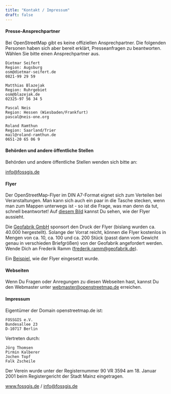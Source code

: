 ```yaml
---
title: "Kontakt / Impressum"
draft: false
---
```



#### Presse-Ansprechpartner

Bei OpenStreetMap gibt es keine offiziellen Ansprechpartner. Die folgenden Personen haben sich aber bereit erklärt, Presseanfragen zu beantworten. Wählen Sie bitte einen Ansprechpartner aus.

```
Dietmar Seifert
Region: Augsburg
osm@dietmar-seifert.de
0821-99 29 59
```
```
Matthias Blazejak
Region: Ruhrgebiet
osm@blazejak.de
02325-97 56 34 5
```
```
Pascal Neis
Region: Hessen (Wiesbaden/Frankfurt)
pascal@neis-one.org
```
```
Roland Ramthun
Region: Saarland/Trier
mail@roland-ramthun.de
0651-20 65 06 9
```

#### Behörden und andere öffentliche Stellen

Behörden und andere öffentliche Stellen wenden sich bitte an:

info@fossgis.de

#### Flyer

Der OpenStreetMap-Flyer im DIN A7-Format eignet sich zum Verteilen bei Veranstaltungen. Man kann sich auch ein paar in die Tasche stecken, wenn man zum Mappen unterwegs ist - so ist die Frage, was man denn da tut, schnell beantwortet! Auf [diesem Bild](/png/flyer-big.jpg) kannst Du sehen, wie der Flyer aussieht.

Die [Geofabrik GmbH](https://www.geofabrik.de/) sponsort den Druck der Flyer (bislang wurden ca. 40.000 hergestellt). Solange der Vorrat reicht, können die Flyer kostenlos in Mengen von ca. 10, ca. 100 und ca. 200 Stück (passt dann vom Gewicht genau in verschieden Briefgrößen) von der Geofabrik angefordert werden. Wende Dich an Frederik Ramm (frederik.ramm@geofabrik.de).

Ein [Beispiel](https://wiki.openstreetmap.org/wiki/OSM-Werbetafel_Bikepark), wie der Flyer eingesetzt wurde.

#### Webseiten

Wenn Du Fragen oder Anregungen zu diesen Webseiten hast, kannst Du den Webmaster unter webmaster@openstreetmap.de erreichen.


#### Impressum

Eigentümer der Domain openstreetmap.de ist:

```
FOSSGIS e.V.
Bundesallee 23
D-10717 Berlin
```

Vertreten durch:
```
Jörg Thomsen
Pirmin Kalberer
Jochen Topf
Falk Zscheile
```

Der Verein wurde unter der Registernummer 90 VR 3594 am 18. Januar 2001 beim Registergericht der Stadt Mainz eingetragen.

www.fossgis.de / info@fossgis.de
